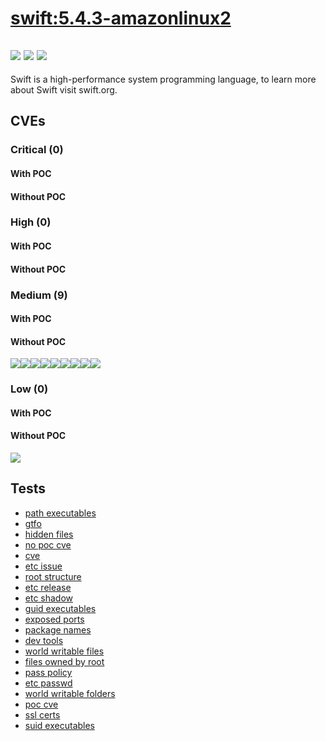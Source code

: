 # [swift:5.4.3-amazonlinux2](https://hub.docker.com/_/swift?tab=tags)
![](https://img.shields.io/static/v1?label=tag&message=5.4.3-amazonlinux2&color=blue)
![](https://img.shields.io/badge/\S-blue)
![](https://img.shields.io/badge/Kernel%20\r%20on%20an%20\m-blue)
---
<p>
Swift is a high-performance system programming language, to learn more about Swift visit swift.org.
</p>

## CVEs
### Critical (0)
#### With POC

#### Without POC


### High (0)
#### With POC

#### Without POC


### Medium (9)
#### With POC

#### Without POC
[![](https://img.shields.io/badge/%20CVE--2022--1353-MEDIUM-yellow)](https://github.com/trickest/cve/blob/main/2022/CVE-2022-1353.md)[![](https://img.shields.io/badge/%20CVE--2022--22576-MEDIUM-yellow)](https://github.com/trickest/cve/blob/main/2022/CVE-2022-22576.md)[![](https://img.shields.io/badge/%20CVE--2022--27776-MEDIUM-yellow)](https://github.com/trickest/cve/blob/main/2022/CVE-2022-27776.md)[![](https://img.shields.io/badge/%20CVE--2022--27775-MEDIUM-yellow)](https://github.com/trickest/cve/blob/main/2022/CVE-2022-27775.md)[![](https://img.shields.io/badge/%20CVE--2022--27774-MEDIUM-yellow)](https://github.com/trickest/cve/blob/main/2022/CVE-2022-27774.md)[![](https://img.shields.io/badge/%20CVE--2022--1011-MEDIUM-yellow)](https://github.com/trickest/cve/blob/main/2022/CVE-2022-1011.md)[![](https://img.shields.io/badge/%20CVE--2022--28390-MEDIUM-yellow)](https://github.com/trickest/cve/blob/main/2022/CVE-2022-28390.md)[![](https://img.shields.io/badge/%20CVE--2022--28389-MEDIUM-yellow)](https://github.com/trickest/cve/blob/main/2022/CVE-2022-28389.md)[![](https://img.shields.io/badge/%20CVE--2022--1516-MEDIUM-yellow)](https://github.com/trickest/cve/blob/main/2022/CVE-2022-1516.md)

### Low (0)
#### With POC

#### Without POC
[![](https://img.shields.io/badge/%20CVE--2022--1011-LOW-blue)](https://github.com/trickest/cve/blob/main/2022/CVE-2022-1011.md)

## Tests
* [path executables](reports/path-executables.txt)
* [gtfo](reports/gtfo.txt)
* [hidden files](reports/hidden-files.txt)
* [no poc cve](reports/no-poc-cve.txt)
* [cve](reports/cve.txt)
* [etc issue](reports/etc-issue.txt)
* [root structure](reports/root-structure.txt)
* [etc release](reports/etc-release.txt)
* [etc shadow](reports/etc-shadow.txt)
* [guid executables](reports/guid-executables.txt)
* [exposed ports](reports/exposed-ports.txt)
* [package names](reports/package-names.txt)
* [dev tools](reports/dev-tools.txt)
* [world writable files](reports/world-writable-files.txt)
* [files owned by root](reports/files-owned-by-root.txt)
* [pass policy](reports/pass-policy.txt)
* [etc passwd](reports/etc-passwd.txt)
* [world writable folders](reports/world-writable-folders.txt)
* [poc cve](reports/poc-cve.txt)
* [ssl certs](reports/ssl-certs.txt)
* [suid executables](reports/suid-executables.txt)
